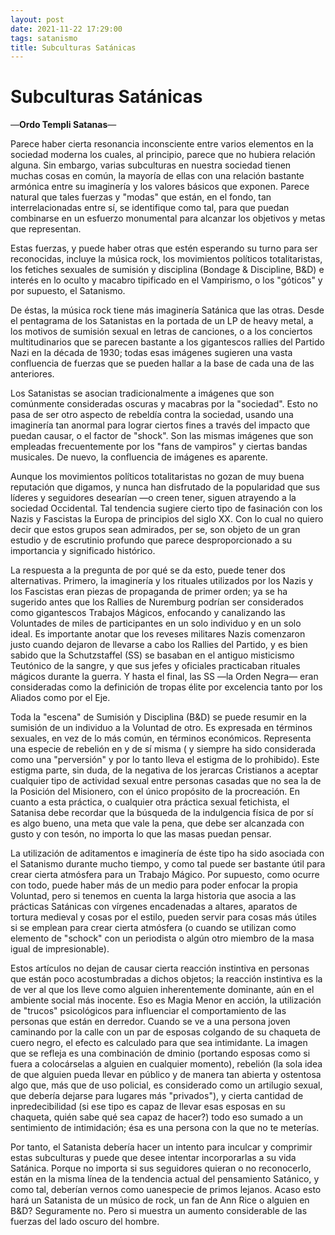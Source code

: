 ```yaml
---
layout: post
date: 2021-11-22 17:29:00
tags: satanismo
title: Subculturas Satánicas
---
```


# Subculturas Satánicas

—**Ordo Templi Satanas**—

Parece haber cierta resonancia inconsciente entre varios elementos en la sociedad moderna los cuales, al principio, parece que no hubiera relación alguna. Sin embargo, varias subculturas en nuestra sociedad tienen muchas cosas en común, la mayoría de ellas con una relación bastante armónica entre su imaginería y los valores básicos que exponen. Parece natural que tales fuerzas y "modas" que están, en el fondo, tan interrelacionadas entre sí, se identifique como tal, para que puedan combinarse en un esfuerzo monumental para alcanzar los objetivos y metas que representan.

Estas fuerzas, y puede haber otras que estén esperando su turno para ser reconocidas, incluye la música rock, los movimientos políticos totalitaristas, los fetiches sexuales de sumisión y disciplina (Bondage & Discipline, B&D) e interés en lo oculto y macabro tipificado en el Vampirismo, o los "góticos" y por supuesto, el Satanismo.

De éstas, la música rock tiene más imaginería Satánica que las otras. Desde el pentagrama de los Satanistas en la portada de un LP de heavy metal, a los motivos de sumisión sexual en letras de canciones, o a los conciertos multitudinarios que se parecen bastante a los gigantescos rallies del Partido Nazi en la década de 1930; todas esas imágenes sugieren una vasta confluencia de fuerzas que se pueden hallar a la base de cada una de las anteriores.

Los Satanistas se asocian tradicionalmente a imágenes que son comúnmente consideradas oscuras y macabras por la "sociedad". Esto no pasa de ser otro aspecto de rebeldía contra la sociedad, usando una imaginería tan anormal para lograr ciertos fines a través del impacto que puedan causar, o el factor de "shock". Son las mismas imágenes que son empleadas frecuentemente por los "fans de vampiros" y ciertas bandas musicales. De nuevo, la confluencia de imágenes es aparente.

Aunque los movimientos políticos totalitaristas no gozan de muy buena reputación que digamos, y nunca han disfrutado de la popularidad que sus líderes y seguidores desearían —o creen tener, siguen atrayendo a la sociedad Occidental. Tal tendencia sugiere cierto tipo de fasinación con los Nazis y Fascistas la Europa de principios del siglo XX. Con lo cual no quiero decir que estos grupos sean admirados, per se, son objeto de un gran estudio y de escrutinio profundo que parece desproporcionado a su importancia y significado histórico.

La respuesta a la pregunta de por qué se da esto, puede tener dos alternativas. Primero, la imaginería y los rituales utilizados por los Nazis y los Fascistas eran piezas de propaganda de primer orden; ya se ha sugerido antes que los Rallies de Nuremburg podrían ser considerados como gigantescos Trabajos Mágicos, enfocando y canalizando las Voluntades de miles de participantes en un solo individuo y en un solo ideal. Es importante anotar que los reveses militares Nazis comenzaron justo cuando dejaron de llevarse a cabo los Rallies del Partido, y es bien sabido que la Schutzstaffel (SS) se basaban en el antiguo misticismo Teutónico de la sangre, y que sus jefes y oficiales practicaban rituales mágicos durante la guerra. Y hasta el final, las SS —la Orden Negra— eran consideradas como la definición de tropas élite por excelencia tanto por los Aliados como por el Eje.

Toda la "escena" de Sumisión y Disciplina (B&D) se puede resumir en la sumisión de un individuo a la Voluntad de otro. Es expresada en términos sexuales, en vez de lo más común, en términos económicos. Representa una especie de rebelión en y de sí misma ( y siempre ha sido considerada como una "perversión" y por lo tanto lleva el estigma de lo prohibido). Este estigma parte, sin duda, de la negativa de los jerarcas Cristianos a aceptar cualquier tipo de actividad sexual entre personas casadas que no sea la de la Posición del Misionero, con el único propósito de la procreación. En cuanto a esta práctica, o cualquier otra práctica sexual fetichista, el Satanisa debe recordar que la búsqueda de la indulgencia física de por sí es algo bueno, una meta que vale la pena, que debe ser alcanzada con gusto y con tesón, no importa lo que las masas puedan pensar.

La utilización de aditamentos e imaginería de éste tipo ha sido asociada con el Satanismo durante mucho tiempo, y como tal puede ser bastante útil para crear cierta atmósfera para un Trabajo Mágico. Por supuesto, como ocurre con todo, puede haber más de un medio para poder enfocar la propia Voluntad, pero si tenemos en cuenta la larga historia que asocia a las prácticas Satánicas con vírgenes encadenadas a altares, aparatos de tortura medieval y cosas por el estilo, pueden servir para cosas más útiles si se emplean para crear cierta atmósfera (o cuando se utilizan como elemento de "schock" con un periodista o algún otro miembro de la masa igual de impresionable).

Estos artículos no dejan de causar cierta reacción instintiva en personas que están poco acostumbradas a dichos objetos; la reacción instintiva es la de ver al que los lleve como alguien inherentemente dominante, aún en el ambiente social más inocente. Eso es Magia Menor en acción, la utilización de "trucos" psicológicos para influenciar el comportamiento de las personas que están en derredor. Cuando se ve a una persona joven caminando por la calle con un par de esposas colgando de su chaqueta de cuero negro, el efecto es calculado para que sea intimidante. La imagen que se refleja es una combinación de dminio (portando esposas como si fuera a colocárselas a alguien en cualquier momento), rebelión (la sola idea de que alguien pueda llevar en público y de manera tan abierta y ostentosa algo que, más que de uso policial, es considerado como un artilugio sexual, que debería dejarse para lugares más "privados"), y cierta cantidad de inpredecibilidad (si ese tipo es capaz de llevar esas esposas en su chaqueta, quién sabe qué sea capaz de hacer?) todo eso sumado a un sentimiento de intimidación; ésa es una persona con la que no te meterías.

Por tanto, el Satanista debería hacer un intento para inculcar y comprimir estas subculturas y puede que desee intentar incorporarlas a su vida Satánica. Porque no importa si sus seguidores quieran o no reconocerlo, están en la misma línea de la tendencia actual del pensamiento Satánico, y como tal, deberían vernos como uanespecie de primos lejanos. Acaso esto hará un Satanista de un músico de rock, un fan de Ann Rice o alguien en B&D? Seguramente no. Pero si muestra un aumento considerable de las fuerzas del lado oscuro del hombre.